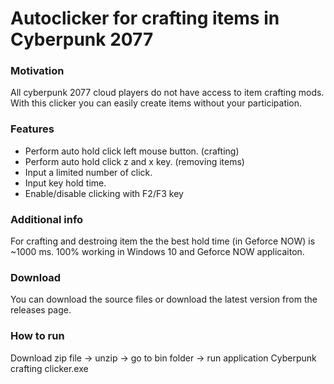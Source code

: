 # Autoclicker for crafting items in Cyberpunk 2077

### Motivation
All cyberpunk 2077 cloud players do not have access to item crafting mods. With this clicker you can easily create items without your participation.

### Features
* Perform auto hold click left mouse button. (crafting)
* Perform auto hold click z and x key. (removing items)
* Input a limited number of click.
* Input key hold time.
* Enable/disable clicking with F2/F3 key

### Additional info
For crafting and destroing item the the best hold time (in Geforce NOW) is ~1000 ms.
100% working in Windows 10 and Geforce NOW applicaiton.

### Download
You can download the source files or download the latest version from the releases page.

### How to run
Download zip file -> unzip -> go to bin folder -> run application Cyberpunk crafting clicker.exe

